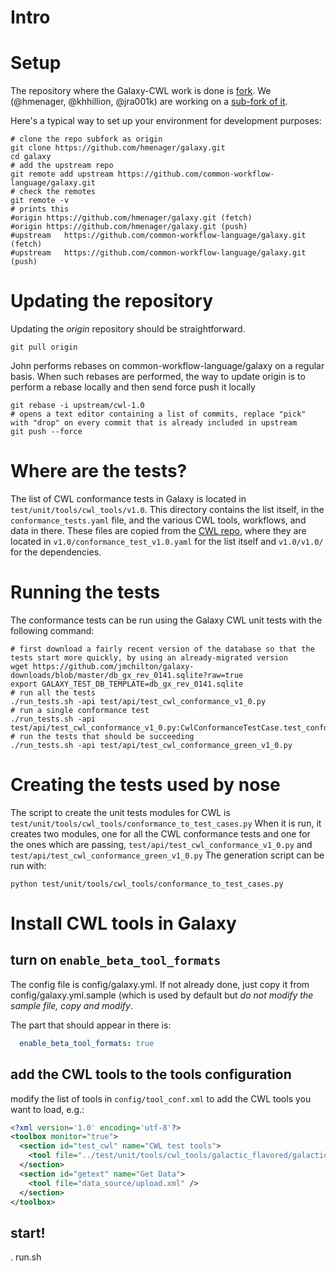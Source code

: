# Intro

# Setup

The repository where the Galaxy-CWL work is done is [fork](https://github.com/common-workflow-language/galaxy). We (@hmenager, @khhillion, @jra001k) are working on a [sub-fork of it](https://github.com/common-workflow-language/galaxy).

Here's a typical way to set up your environment for development purposes:

```shell
# clone the repo subfork as origin
git clone https://github.com/hmenager/galaxy.git
cd galaxy
# add the upstream repo
git remote add upstream https://github.com/common-workflow-language/galaxy.git
# check the remotes
git remote -v
# prints this
#origin	https://github.com/hmenager/galaxy.git (fetch)
#origin	https://github.com/hmenager/galaxy.git (push)
#upstream	https://github.com/common-workflow-language/galaxy.git (fetch)
#upstream	https://github.com/common-workflow-language/galaxy.git (push)
```

# Updating the repository

Updating the _origin_ repository should be straightforward.

```shell
git pull origin
```

John performs rebases on common-workflow-language/galaxy on a regular basis. When such rebases are performed, the way to update origin is to perform a rebase locally and then send force push it locally

```shell
git rebase -i upstream/cwl-1.0
# opens a text editor containing a list of commits, replace "pick" with "drop" on every commit that is already included in upstream
git push --force
```

# Where are the tests?

The list of CWL conformance tests in Galaxy is located in `test/unit/tools/cwl_tools/v1.0`. This directory contains the list itself, in the `conformance_tests.yaml` file, and the various CWL tools, workflows, and data in there. These files are copied from the [CWL repo](https://github.com/common-workflow-language/common-workflow-language), where they are located in `v1.0/conformance_test_v1.0.yaml` for the list itself and `v1.0/v1.0/` for the dependencies.

# Running the tests

The conformance tests can be run using the Galaxy CWL unit tests with the following command:

```shell
# first download a fairly recent version of the database so that the tests start more quickly, by using an already-migrated version
wget https://github.com/jmchilton/galaxy-downloads/blob/master/db_gx_rev_0141.sqlite?raw=true
export GALAXY_TEST_DB_TEMPLATE=db_gx_rev_0141.sqlite
# run all the tests
./run_tests.sh -api test/api/test_cwl_conformance_v1_0.py
# run a single conformance test
./run_tests.sh -api test/api/test_cwl_conformance_v1_0.py:CwlConformanceTestCase.test_conformance_v1_0_cl_basic_generation
# run the tests that should be succeeding
./run_tests.sh -api test/api/test_cwl_conformance_green_v1_0.py
```

# Creating the tests used by nose
The script to create the unit tests modules for CWL is `test/unit/tools/cwl_tools/conformance_to_test_cases.py` When it is run, it creates two modules, one for all the CWL conformance tests and one for the ones which are passing, `test/api/test_cwl_conformance_v1_0.py` and `test/api/test_cwl_conformance_green_v1_0.py`
The generation script can be run with:

```shell
python test/unit/tools/cwl_tools/conformance_to_test_cases.py
```

# Install CWL tools in Galaxy

## turn on `enable_beta_tool_formats`
The config file is config/galaxy.yml. If not already done, just copy it from config/galaxy.yml.sample (which is used by default but _do not modify the sample file, copy and modify_.

The part that should appear in there is:

```yaml
  enable_beta_tool_formats: true
```

## add the CWL tools to the tools configuration

modify the list of tools in `config/tool_conf.xml` to add the CWL tools you want to load, e.g.:

```xml
<?xml version='1.0' encoding='utf-8'?>
<toolbox monitor="true">
  <section id="test_cwl" name="CWL test tools">
    <tool file="../test/unit/tools/cwl_tools/galactic_flavored/galactic_cat.cwl" />
  </section>
  <section id="getext" name="Get Data">
    <tool file="data_source/upload.xml" />
  </section>
</toolbox>
```

## start!

. run.sh
